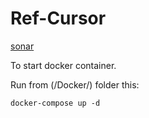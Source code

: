 # Ref-Cursor

[sonar](https://sonarcloud.io/project/overview?id=ref-cursor)

To start docker container.

Run from (/Docker/) folder this:
```
docker-compose up -d
```
